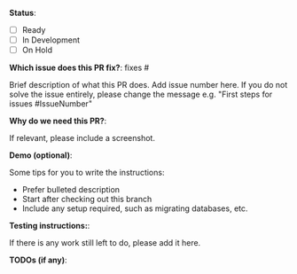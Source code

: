<!-- Thank you for submitting this PR. You are awesome!
-->

**Status**:
- [ ] Ready
- [ ] In Development
- [ ] On Hold

**Which issue does this PR fix?**: fixes #

Brief description of what this PR does.
Add issue number here. If you do not solve the issue entirely, please change the message e.g. "First steps for issues #IssueNumber"

**Why do we need this PR?**:

If relevant, please include a screenshot.

**Demo (optional)**:

Some tips for you to write the instructions:
- Prefer bulleted description
- Start after checking out this branch
- Include any setup required, such as migrating databases, etc.

**Testing instructions:**:

If there is any work still left to do, please add it here.

**TODOs (if any)**:

